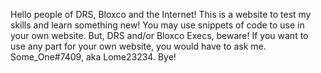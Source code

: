 Hello people of DRS, Bloxco and the Internet!
This is a website to test my skills and learn something new!
You may use snippets of code to use in your own website.
But, DRS and/or Bloxco Execs, beware!
If you want to use any part for your own website, you would have to ask me.
Some_One#7409, aka Lome23234.
Bye!
